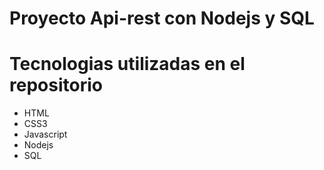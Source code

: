 # Proyecto Api-rest con Nodejs y SQL 

# Tecnologias utilizadas en el repositorio

- HTML
- CSS3 
- Javascript
- Nodejs
- SQL





